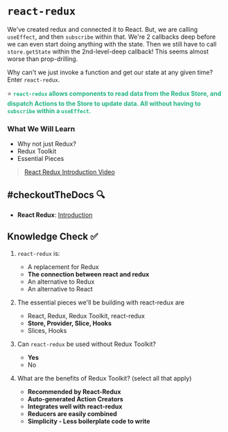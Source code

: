 # `react-redux`

We've created redux and connected it to React. But, we are calling `useEffect`, and then `subscribe` within that. We're 2 callbacks deep before we can even start doing anything with the state. Then we still have to call `store.getState` within the 2nd-level-deep callback! This seems almost worse than prop-drilling.

Why can't we just invoke a function and get our state at any given time? Enter `react-redux`.

⭐ <span style = "color: #21B581">**`react-redux` allows components to read data from the Redux Store, and dispatch Actions to the Store to update data. All without having to `subscribe` within a `useEffect`.**</span>

### What We Will Learn
- Why not just Redux?
- Redux Toolkit
- Essential Pieces

>[React Redux Introduction Video](https://www.loom.com/share/3dccf3dff08f4ae6bf4126b2f7d6978b)

## #checkoutTheDocs 🔍
- **React Redux**: [Introduction](https://react-redux.js.org/introduction/why-use-react-redux)

## Knowledge Check ✅

1. `react-redux` is:
    - A replacement for Redux
    - **The connection between react and redux**
    - An alternative to Redux
    - An alternative to React

2. The essential pieces we'll be building with react-redux are
    - React, Redux, Redux Toolkit, react-redux
    - **Store, Provider, Slice, Hooks**
    - Slices, Hooks

3. Can `react-redux` be used without Redux Toolkit?
    - **Yes**
    - No

4. What are the benefits of Redux Toolkit? (select all that apply)
    - **Recommended by React-Redux**
    - **Auto-generated Action Creators**
    - **Integrates well with react-redux**
    - **Reducers are easily combined**
    - **Simplicity - Less boilerplate code to write**